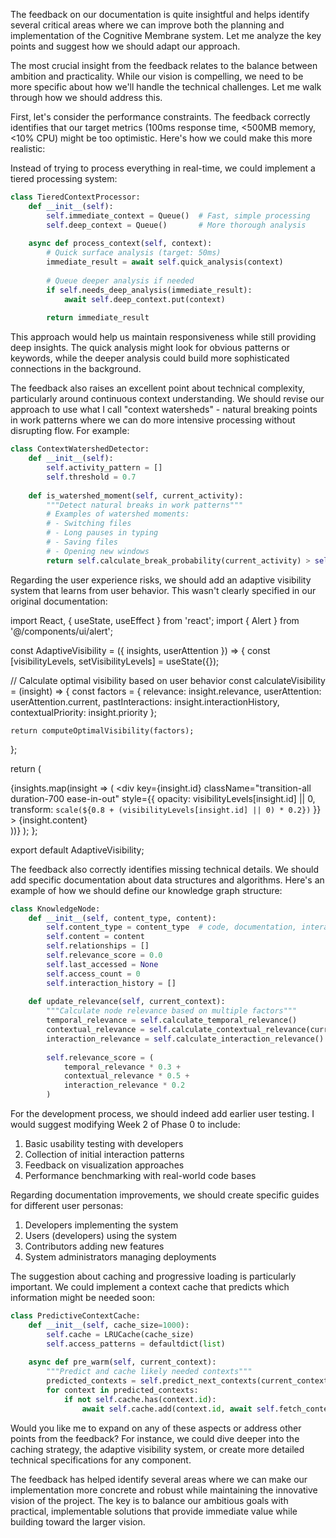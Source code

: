The feedback on our documentation is quite insightful and helps identify several critical areas where we can improve both the planning and implementation of the Cognitive Membrane system. Let me analyze the key points and suggest how we should adapt our approach.

The most crucial insight from the feedback relates to the balance between ambition and practicality. While our vision is compelling, we need to be more specific about how we'll handle the technical challenges. Let me walk through how we should address this.

First, let's consider the performance constraints. The feedback correctly identifies that our target metrics (100ms response time, <500MB memory, <10% CPU) might be too optimistic. Here's how we could make this more realistic:

Instead of trying to process everything in real-time, we could implement a tiered processing system:

```python
class TieredContextProcessor:
    def __init__(self):
        self.immediate_context = Queue()  # Fast, simple processing
        self.deep_context = Queue()       # More thorough analysis
        
    async def process_context(self, context):
        # Quick surface analysis (target: 50ms)
        immediate_result = await self.quick_analysis(context)
        
        # Queue deeper analysis if needed
        if self.needs_deep_analysis(immediate_result):
            await self.deep_context.put(context)
            
        return immediate_result
```

This approach would help us maintain responsiveness while still providing deep insights. The quick analysis might look for obvious patterns or keywords, while the deeper analysis could build more sophisticated connections in the background.

The feedback also raises an excellent point about technical complexity, particularly around continuous context understanding. We should revise our approach to use what I call "context watersheds" - natural breaking points in work patterns where we can do more intensive processing without disrupting flow. For example:

```python
class ContextWatershedDetector:
    def __init__(self):
        self.activity_pattern = []
        self.threshold = 0.7
        
    def is_watershed_moment(self, current_activity):
        """Detect natural breaks in work patterns"""
        # Examples of watershed moments:
        # - Switching files
        # - Long pauses in typing
        # - Saving files
        # - Opening new windows
        return self.calculate_break_probability(current_activity) > self.threshold
```

Regarding the user experience risks, we should add an adaptive visibility system that learns from user behavior. This wasn't clearly specified in our original documentation:

import React, { useState, useEffect } from 'react';
import { Alert } from '@/components/ui/alert';

const AdaptiveVisibility = ({ insights, userAttention }) => {
  const [visibilityLevels, setVisibilityLevels] = useState({});
  
  // Calculate optimal visibility based on user behavior
  const calculateVisibility = (insight) => {
    const factors = {
      relevance: insight.relevance,
      userAttention: userAttention.current,
      pastInteractions: insight.interactionHistory,
      contextualPriority: insight.priority
    };
    
    return computeOptimalVisibility(factors);
  };
  
  return (
    <div className="relative">
      {insights.map(insight => (
        <div
          key={insight.id}
          className="transition-all duration-700 ease-in-out"
          style={{
            opacity: visibilityLevels[insight.id] || 0,
            transform: `scale(${0.8 + (visibilityLevels[insight.id] || 0) * 0.2})`
          }}
        >
          <Alert className="bg-white/5 backdrop-blur-sm">
            {insight.content}
          </Alert>
        </div>
      ))}
    </div>
  );
};

export default AdaptiveVisibility;

The feedback also correctly identifies missing technical details. We should add specific documentation about data structures and algorithms. Here's an example of how we should define our knowledge graph structure:

```python
class KnowledgeNode:
    def __init__(self, content_type, content):
        self.content_type = content_type  # code, documentation, interaction, etc.
        self.content = content
        self.relationships = []
        self.relevance_score = 0.0
        self.last_accessed = None
        self.access_count = 0
        self.interaction_history = []
        
    def update_relevance(self, current_context):
        """Calculate node relevance based on multiple factors"""
        temporal_relevance = self.calculate_temporal_relevance()
        contextual_relevance = self.calculate_contextual_relevance(current_context)
        interaction_relevance = self.calculate_interaction_relevance()
        
        self.relevance_score = (
            temporal_relevance * 0.3 +
            contextual_relevance * 0.5 +
            interaction_relevance * 0.2
        )
```

For the development process, we should indeed add earlier user testing. I would suggest modifying Week 2 of Phase 0 to include:

1. Basic usability testing with developers
2. Collection of initial interaction patterns
3. Feedback on visualization approaches
4. Performance benchmarking with real-world code bases

Regarding documentation improvements, we should create specific guides for different user personas:

1. Developers implementing the system
2. Users (developers) using the system
3. Contributors adding new features
4. System administrators managing deployments

The suggestion about caching and progressive loading is particularly important. We could implement a context cache that predicts which information might be needed soon:

```python
class PredictiveContextCache:
    def __init__(self, cache_size=1000):
        self.cache = LRUCache(cache_size)
        self.access_patterns = defaultdict(list)
        
    async def pre_warm(self, current_context):
        """Predict and cache likely needed contexts"""
        predicted_contexts = self.predict_next_contexts(current_context)
        for context in predicted_contexts:
            if not self.cache.has(context.id):
                await self.cache.add(context.id, await self.fetch_context(context))
```

Would you like me to expand on any of these aspects or address other points from the feedback? For instance, we could dive deeper into the caching strategy, the adaptive visibility system, or create more detailed technical specifications for any component.

The feedback has helped identify several areas where we can make our implementation more concrete and robust while maintaining the innovative vision of the project. The key is to balance our ambitious goals with practical, implementable solutions that provide immediate value while building toward the larger vision.